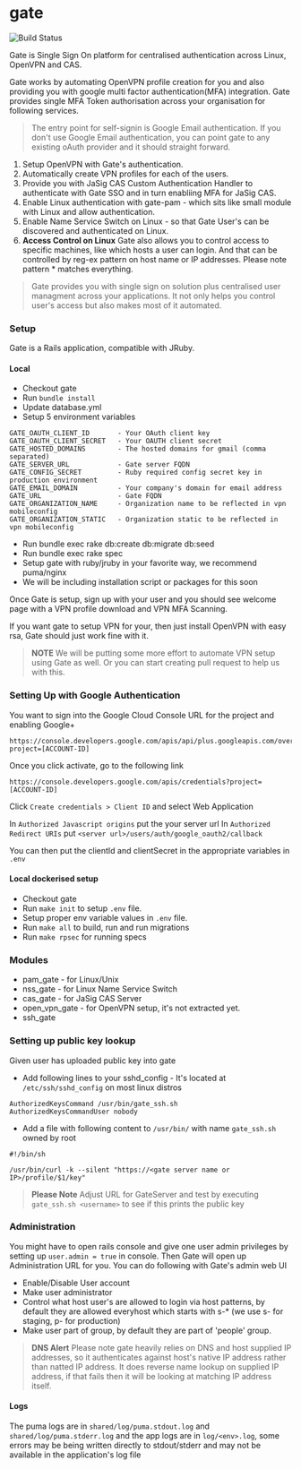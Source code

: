# gate

![Build Status](https://api.travis-ci.org/gate-sso/gate.svg?branch=master)

Gate is Single Sign On platform for centralised authentication across Linux, OpenVPN and CAS.

Gate works by automating OpenVPN profile creation for you and also providing you with google multi factor authentication(MFA) integration. Gate provides single MFA Token authorisation across your organisation for following services.

> The entry point for self-signin is Google Email authentication. If you don't use Google Email authentication, you can point gate to any existing oAuth provider and it should straight forward.

1. Setup OpenVPN with Gate's authentication.
2. Automatically create VPN profiles for each of the users.
3. Provide you with JaSig CAS Custom Authentication Handler to authenticate with Gate SSO and in turn enabliing MFA for JaSig CAS.
4. Enable Linux authentication with gate-pam - which sits like small module with Linux and allow authentication.
5. Enable Name Service Switch on Linux - so that Gate User's can be discovered and authenticated on Linux.
6. **Access Control on Linux** Gate also allows you to control access to specific machines, like which hosts a user can login. And that can be controlled by reg-ex pattern on host name or IP addresses. Please note pattern * matches everything.

> Gate provides you with single sign on solution plus centralised user managment across your applications. It not only helps you control user's access but also makes most of it automated.

### Setup

Gate is a Rails application, compatible with JRuby.

#### Local

* Checkout gate
* Run `bundle install`
* Update database.yml
* Setup 5 environment variables

```
GATE_OAUTH_CLIENT_ID       - Your OAuth client key
GATE_OAUTH_CLIENT_SECRET   - Your OAUTH client secret
GATE_HOSTED_DOMAINS        - The hosted domains for gmail (comma separated)
GATE_SERVER_URL            - Gate server FQDN
GATE_CONFIG_SECRET         - Ruby required config secret key in production environment
GATE_EMAIL_DOMAIN          - Your company's domain for email address
GATE_URL                   - Gate FQDN
GATE_ORGANIZATION_NAME     - Organization name to be reflected in vpn mobileconfig
GATE_ORGANIZATION_STATIC   - Organization static to be reflected in vpn mobileconfig
```

* Run bundle exec rake db:create db:migrate db:seed
* Run bundle exec rake spec
* Setup gate with ruby/jruby in your favorite way, we recommend puma/nginx
* We will be including installation script or packages for this soon

Once Gate is setup, sign up with your user and you should see welcome page with a VPN profile download and VPN MFA Scanning.

If you want gate to setup VPN for your, then just install OpenVPN with easy rsa, Gate should just work fine with it.

> **NOTE** We will be putting some more effort to automate VPN setup using Gate as well. Or you can start creating pull request to help us with this.

### Setting Up with Google Authentication

You want to sign into the Google Cloud Console URL for the project and enabling Google+

```
https://console.developers.google.com/apis/api/plus.googleapis.com/overview?project=[ACCOUNT-ID]
```

Once you click activate, go to the following link

```
https://console.developers.google.com/apis/credentials?project=[ACCOUNT-ID]
```

Click `Create credentials > Client ID` and select Web Application

In `Authorized Javascript origins` put the your server url
In `Authorized Redirect URIs` put `<server url>/users/auth/google_oauth2/callback`

You can then put the clientId and clientSecret in the appropriate variables in `.env`

#### Local dockerised setup

* Checkout gate
* Run `make init` to setup `.env` file.
* Setup proper env variable values in `.env` file.
* Run `make all` to build, run and run migrations
* Run `make rpsec` for running specs

### Modules

* pam_gate - for Linux/Unix
* nss_gate - for Linux Name Service Switch
* cas_gate - for JaSig CAS Server
* open_vpn_gate - for OpenVPN setup, it's not extracted yet.
* ssh_gate

### Setting up public key lookup

Given user has uploaded public key into gate

* Add following lines to your sshd_config - It's located at `/etc/ssh/sshd_config` on most linux distros

```
AuthorizedKeysCommand /usr/bin/gate_ssh.sh
AuthorizedKeysCommandUser nobody
```
* Add a file with following content to `/usr/bin/` with name `gate_ssh.sh` owned by root

```
#!/bin/sh

/usr/bin/curl -k --silent "https://<gate server name or IP>/profile/$1/key"
```

> **Please Note** Adjust URL for GateServer and test by executing `gate_ssh.sh <username>` to see if this prints the public key


### Administration

You might have to open rails console and give one user admin privileges by setting up `user.admin = true` in console. Then Gate will open up Administration URL for you. You can do following with Gate's admin web UI

* Enable/Disable User account
* Make user administrator
* Control what host user's are allowed to login via host patterns, by default they are allowed everyhost which starts with s-* (we use s- for staging, p- for production)
* Make user part of group, by default they are part of 'people' group.

> **DNS Alert** Please note gate heavily relies on DNS and host supplied IP addresses, so it authenticates against host's native IP address rather than natted IP address. It does reverse name lookup on supplied IP address, if that fails then it will be looking at matching IP address itself.


#### Logs

The puma logs are in `shared/log/puma.stdout.log`  and `shared/log/puma.stderr.log` and the app logs are in `log/<env>.log`, some errors may be being written directly to stdout/stderr and may not be available in the application's log file
